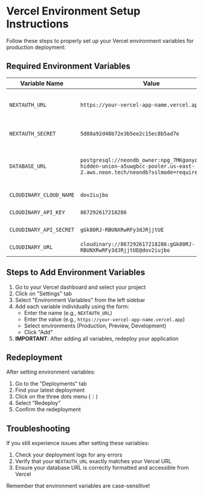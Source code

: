 # Vercel Environment Setup Instructions

Follow these steps to properly set up your Vercel environment variables for production deployment:

## Required Environment Variables

| Variable Name | Value | Description |
|---------------|-------|-------------|
| `NEXTAUTH_URL` | `https://your-vercel-app-name.vercel.app` | **CRITICAL**: Must match your Vercel URL exactly |
| `NEXTAUTH_SECRET` | `5d88a92d48b72e3b5ee2c15ec8b5ad7e` | Same as your local secret |
| `DATABASE_URL` | `postgresql://neondb_owner:npg_7MKgonyq1ReQ@ep-hidden-union-a5uwgbcc-pooler.us-east-2.aws.neon.tech/neondb?sslmode=require` | Database connection string without quotes |
| `CLOUDINARY_CLOUD_NAME` | `dov2iujbo` | Cloudinary cloud name |
| `CLOUDINARY_API_KEY` | `867292617218286` | Cloudinary API key |
| `CLOUDINARY_API_SECRET` | `gGk80RJ-RBUNXRwRFy3dJRjjtUE` | Cloudinary API secret |
| `CLOUDINARY_URL` | `cloudinary://867292617218286:gGk80RJ-RBUNXRwRFy3dJRjjtUE@dov2iujbo` | Cloudinary URL |

## Steps to Add Environment Variables

1. Go to your Vercel dashboard and select your project
2. Click on "Settings" tab
3. Select "Environment Variables" from the left sidebar
4. Add each variable individually using the form:
   - Enter the name (e.g., `NEXTAUTH_URL`)
   - Enter the value (e.g., `https://your-vercel-app-name.vercel.app`)
   - Select environments (Production, Preview, Development)
   - Click "Add"
5. **IMPORTANT**: After adding all variables, redeploy your application

## Redeployment

After setting environment variables:

1. Go to the "Deployments" tab
2. Find your latest deployment
3. Click on the three dots menu (⋮)
4. Select "Redeploy"
5. Confirm the redeployment

## Troubleshooting

If you still experience issues after setting these variables:

1. Check your deployment logs for any errors
2. Verify that your `NEXTAUTH_URL` exactly matches your Vercel URL
3. Ensure your database URL is correctly formatted and accessible from Vercel

Remember that environment variables are case-sensitive! 